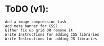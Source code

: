 # ToDO (v1):

    Add a image compression task
	Add meta banner for CSS?
	Either fix up grid OR remove it
	Write Instructions for adding CSS libraries
	Write Instructions for adding JS libraries